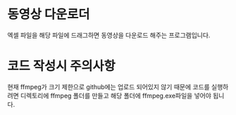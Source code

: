# 동영상 다운로더

엑셀 파일을 해당 파일에 드래그하면 동영상을 다운로드 해주는 프로그램입니다.

# 코드 작성시 주의사항

현재 ffmpeg가 크기 제한으로 github에는 업로드 되어있지 않기 때문에 코드를 실행하려면 디렉토리에 ffmpeg 폴더를 만들고 해당 폴더에 ffmpeg.exe파일을 넣어야 됩니다.
